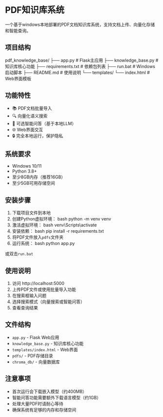 # PDF知识库系统

一个基于windows本地部署的PDF文档知识库系统，支持文档上传、向量化存储和智能查询。

## 项目结构
pdf_knowledge_base/
├── app.py                 # Flask主应用
├── knowledge_base.py      # 知识库核心功能
├── requirements.txt       # 依赖包列表
├── run.bat               # Windows启动脚本
├── README.md             # 使用说明
└── templates/
    └── index.html         # Web界面模板


## 功能特性

- 📚 PDF文档批量导入
- 🔍 向量化语义搜索
- 🤖 可选智能问答（基于本地LLM）
- 🌐 Web界面交互
- 🔒 完全本地运行，保护隐私

## 系统要求

- Windows 10/11
- Python 3.8+
- 至少8GB内存（推荐16GB）
- 至少5GB可用存储空间

## 安装步骤

1. 下载项目文件到本地
2. 创建Python虚拟环境：
   bash
   python -m venv venv
3. 激活虚拟环境：
   bash
   venv\Scripts\activate
4. 安装依赖：
   bash
   pip install -r requirements.txt
5. 将PDF文件放入`pdfs`文件夹
6. 运行系统：
   bash
   python app.py

或双击`run.bat`

## 使用说明

1. 访问 http://localhost:5000
2. 上传PDF文件或使用批量导入功能
3. 在搜索框输入问题
4. 选择搜索模式（向量搜索或智能问答）
5. 查看查询结果

## 文件结构

- `app.py` - Flask Web应用
- `knowledge_base.py` - 知识库核心功能
- `templates/index.html` - Web界面
- `pdfs/` - PDF存储目录
- `chroma_db/` - 向量数据库

## 注意事项

- 首次运行会下载嵌入模型（约400MB）
- 智能问答功能需要额外下载语言模型（约1GB）
- 处理大量PDF时请耐心等待
- 确保系统有足够的内存和存储空间